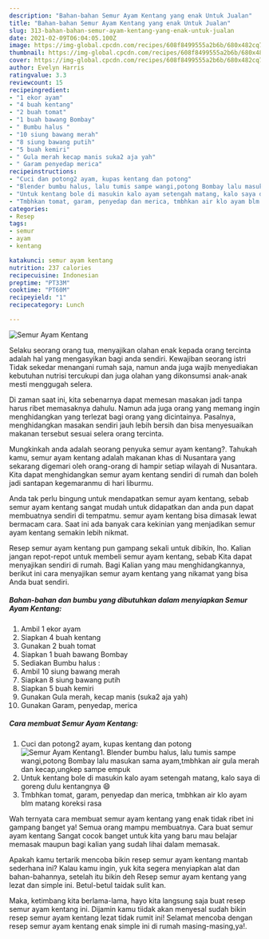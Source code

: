 ```yaml
---
description: "Bahan-bahan Semur Ayam Kentang yang enak Untuk Jualan"
title: "Bahan-bahan Semur Ayam Kentang yang enak Untuk Jualan"
slug: 313-bahan-bahan-semur-ayam-kentang-yang-enak-untuk-jualan
date: 2021-02-09T06:04:05.100Z
image: https://img-global.cpcdn.com/recipes/608f8499555a2b6b/680x482cq70/semur-ayam-kentang-foto-resep-utama.jpg
thumbnail: https://img-global.cpcdn.com/recipes/608f8499555a2b6b/680x482cq70/semur-ayam-kentang-foto-resep-utama.jpg
cover: https://img-global.cpcdn.com/recipes/608f8499555a2b6b/680x482cq70/semur-ayam-kentang-foto-resep-utama.jpg
author: Evelyn Harris
ratingvalue: 3.3
reviewcount: 15
recipeingredient:
- "1 ekor ayam"
- "4 buah kentang"
- "2 buah tomat"
- "1 buah bawang Bombay"
- " Bumbu halus "
- "10 siung bawang merah"
- "8 siung bawang putih"
- "5 buah kemiri"
- " Gula merah kecap manis suka2 aja yah"
- " Garam penyedap merica"
recipeinstructions:
- "Cuci dan potong2 ayam, kupas kentang dan potong"
- "Blender bumbu halus, lalu tumis sampe wangi,potong Bombay lalu masukan sama ayam,tmbhkan air gula merah dan kecap,ungkep sampe empuk"
- "Untuk kentang bole di masukin kalo ayam setengah matang, kalo saya di goreng dulu kentangnya 😄"
- "Tmbhkan tomat, garam, penyedap dan merica, tmbhkan air klo ayam blm matang koreksi rasa"
categories:
- Resep
tags:
- semur
- ayam
- kentang

katakunci: semur ayam kentang 
nutrition: 237 calories
recipecuisine: Indonesian
preptime: "PT33M"
cooktime: "PT60M"
recipeyield: "1"
recipecategory: Lunch

---
```



![Semur Ayam Kentang](https://img-global.cpcdn.com/recipes/608f8499555a2b6b/680x482cq70/semur-ayam-kentang-foto-resep-utama.jpg)

Selaku seorang orang tua, menyajikan olahan enak kepada orang tercinta adalah hal yang mengasyikan bagi anda sendiri. Kewajiban seorang istri Tidak sekedar menangani rumah saja, namun anda juga wajib menyediakan kebutuhan nutrisi tercukupi dan juga olahan yang dikonsumsi anak-anak mesti menggugah selera.

Di zaman  saat ini, kita sebenarnya dapat memesan masakan jadi tanpa harus ribet memasaknya dahulu. Namun ada juga orang yang memang ingin menghidangkan yang terlezat bagi orang yang dicintainya. Pasalnya, menghidangkan masakan sendiri jauh lebih bersih dan bisa menyesuaikan makanan tersebut sesuai selera orang tercinta. 



Mungkinkah anda adalah seorang penyuka semur ayam kentang?. Tahukah kamu, semur ayam kentang adalah makanan khas di Nusantara yang sekarang digemari oleh orang-orang di hampir setiap wilayah di Nusantara. Kita dapat menghidangkan semur ayam kentang sendiri di rumah dan boleh jadi santapan kegemaranmu di hari liburmu.

Anda tak perlu bingung untuk mendapatkan semur ayam kentang, sebab semur ayam kentang sangat mudah untuk didapatkan dan anda pun dapat membuatnya sendiri di tempatmu. semur ayam kentang bisa dimasak lewat bermacam cara. Saat ini ada banyak cara kekinian yang menjadikan semur ayam kentang semakin lebih nikmat.

Resep semur ayam kentang pun gampang sekali untuk dibikin, lho. Kalian jangan repot-repot untuk membeli semur ayam kentang, sebab Kita dapat menyajikan sendiri di rumah. Bagi Kalian yang mau menghidangkannya, berikut ini cara menyajikan semur ayam kentang yang nikamat yang bisa Anda buat sendiri.

<!--inarticleads1-->

##### Bahan-bahan dan bumbu yang dibutuhkan dalam menyiapkan Semur Ayam Kentang:

1. Ambil 1 ekor ayam
1. Siapkan 4 buah kentang
1. Gunakan 2 buah tomat
1. Siapkan 1 buah bawang Bombay
1. Sediakan  Bumbu halus :
1. Ambil 10 siung bawang merah
1. Siapkan 8 siung bawang putih
1. Siapkan 5 buah kemiri
1. Gunakan  Gula merah, kecap manis (suka2 aja yah)
1. Gunakan  Garam, penyedap, merica




<!--inarticleads2-->

##### Cara membuat Semur Ayam Kentang:

1. Cuci dan potong2 ayam, kupas kentang dan potong
<img src="https://img-global.cpcdn.com/steps/557ce998fccbf063/160x128cq70/semur-ayam-kentang-langkah-memasak-1-foto.jpg" alt="Semur Ayam Kentang">1. Blender bumbu halus, lalu tumis sampe wangi,potong Bombay lalu masukan sama ayam,tmbhkan air gula merah dan kecap,ungkep sampe empuk
1. Untuk kentang bole di masukin kalo ayam setengah matang, kalo saya di goreng dulu kentangnya 😄
1. Tmbhkan tomat, garam, penyedap dan merica, tmbhkan air klo ayam blm matang koreksi rasa




Wah ternyata cara membuat semur ayam kentang yang enak tidak ribet ini gampang banget ya! Semua orang mampu membuatnya. Cara buat semur ayam kentang Sangat cocok banget untuk kita yang baru mau belajar memasak maupun bagi kalian yang sudah lihai dalam memasak.

Apakah kamu tertarik mencoba bikin resep semur ayam kentang mantab sederhana ini? Kalau kamu ingin, yuk kita segera menyiapkan alat dan bahan-bahannya, setelah itu bikin deh Resep semur ayam kentang yang lezat dan simple ini. Betul-betul taidak sulit kan. 

Maka, ketimbang kita berlama-lama, hayo kita langsung saja buat resep semur ayam kentang ini. Dijamin kamu tiidak akan menyesal sudah bikin resep semur ayam kentang lezat tidak rumit ini! Selamat mencoba dengan resep semur ayam kentang enak simple ini di rumah masing-masing,ya!.

